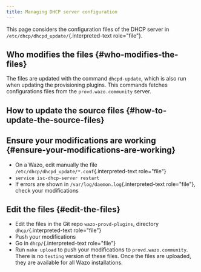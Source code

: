 ```yaml
---
title: Managing DHCP server configuration
---
```


This page considers the configuration files of the DHCP server in
`/etc/dhcp/dhcpd_update/`{.interpreted-text role="file"}.

## Who modifies the files {#who-modifies-the-files}

The files are updated with the command `dhcpd-update`, which is also run when updating the
provisioning plugins. This commands fetches configurations files from the `provd.wazo.community`
server.

## How to update the source files {#how-to-update-the-source-files}

## Ensure your modifications are working {#ensure-your-modifications-are-working}

- On a Wazo, edit manually the file `/etc/dhcp/dhcpd_update/*.conf`{.interpreted-text role="file"}
- `service isc-dhcp-server restart`
- If errors are shown in `/var/log/daemon.log`{.interpreted-text role="file"}, check your
  modifications

## Edit the files {#edit-the-files}

- Edit the files in the Git repo `wazo-provd-plugins`, directory `dhcp/`{.interpreted-text
  role="file"}
- Push your modifications
- Go in `dhcp/`{.interpreted-text role="file"}
- Run `make upload` to push your modifications to `provd.wazo.community`. There is no `testing`
  version of these files. Once the files are uploaded, they are available for all Wazo
  installations.
